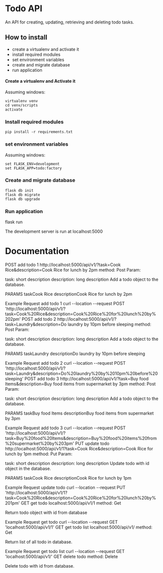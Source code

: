 # Todo API
An API for creating, updating, retrieving and deleting todo tasks.

## How to install
+ create a virtualenv and activate it
+ install required modules
+ set environment variables
+ create and migrate database
+ run application

#### Create a virtualenv and Activate it
Assuming windows:

~~~
virtualenv venv
cd venv/scripts
activate
~~~

### Install required modules
~~~
pip install -r requirements.txt
~~~

### set environment variables
Assuming windows:

~~~
set FLASK_ENV=development
set FLASK_APP=todo:factory
~~~

### Create and migrate database
~~~
flask db init
flask db migrate
flask db upgrade
~~~

### Run application
flask run

The development server is run at localhost:5000

# Documentation
POST add todo 1
http://localhost:5000/api/v1/?task=Cook Rice&description=Cook Rice for lunch by 2pm
method: Post Param:

task: short description
description: long description
Add a todo object to the database.

PARAMS
taskCook Rice
descriptionCook Rice for lunch by 2pm

Example Request
add todo 1
curl --location --request POST 'http://localhost:5000/api/v1/?task=Cook%20Rice&description=Cook%20Rice%20for%20lunch%20by%202pm'
POST add todo 2
http://localhost:5000/api/v1/?task=Laundry&description=Do laundry by 10pm before sleeping
method: Post Param:

task: short description
description: long description
Add a todo object to the database.

PARAMS
taskLaundry
descriptionDo laundry by 10pm before sleeping

Example Request
add todo 2
curl --location --request POST 'http://localhost:5000/api/v1/?task=Laundry&description=Do%20laundry%20by%2010pm%20before%20sleeping'
POST add todo 3
http://localhost:5000/api/v1/?task=Buy food Items&description=Buy food items from supermarket by 3pm
method: Post Param:

task: short description
description: long description
Add a todo object to the database.

PARAMS
taskBuy food Items
descriptionBuy food items from supermarket by 3pm

Example Request
add todo 3
curl --location --request POST 'http://localhost:5000/api/v1/?task=Buy%20food%20Items&description=Buy%20food%20items%20from%20supermarket%20by%203pm'
PUT update todo
http://localhost:5000/api/v1/1?task=Cook Rice&description=Cook Rice for lunch by 1pm
method: Put Param:

task: short description
description: long description
Update todo with id object in the database.

PARAMS
taskCook Rice
descriptionCook Rice for lunch by 1pm

Example Request
update todo
curl --location --request PUT 'http://localhost:5000/api/v1/1?task=Cook%20Rice&description=Cook%20Rice%20for%20lunch%20by%201pm'
GET get todo
localhost:5000/api/v1/1
method: Get

Return todo object with id from database



Example Request
get todo
curl --location --request GET 'localhost:5000/api/v1/1'
GET get todo list
localhost:5000/api/v1/
method: Get

Return list of all todo in database.



Example Request
get todo list
curl --location --request GET 'localhost:5000/api/v1/'
GET delete todo
method: Delete

Delete todo with id from database.
